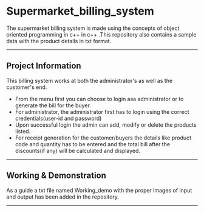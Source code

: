 # Supermarket_billing_system
The supermarket billing system is made using the concepts of object oriented programming in c++ in c++ .This repository also contains a sample data with the product details in txt format.

---

## Project Information

This billing system works at both the administrator's as well as the customer's end.

- From the menu first you can choose to login asa administrator or to generate the bill for the buyer.
- For administrator, the administrator first has to login using the correct credentials(user-id and password)
- Upon successful login the admin can add, modify or delete the products listed.
- For receipt generation  for the customer/buyers the details like product code and quantity has to be entered and the total bill after the discounts(if any) will be calculated and displayed.
  


---

##  Working & Demonstration
As a guide a txt file named Working_demo with the proper images of input and output has been added in the repository.

---
